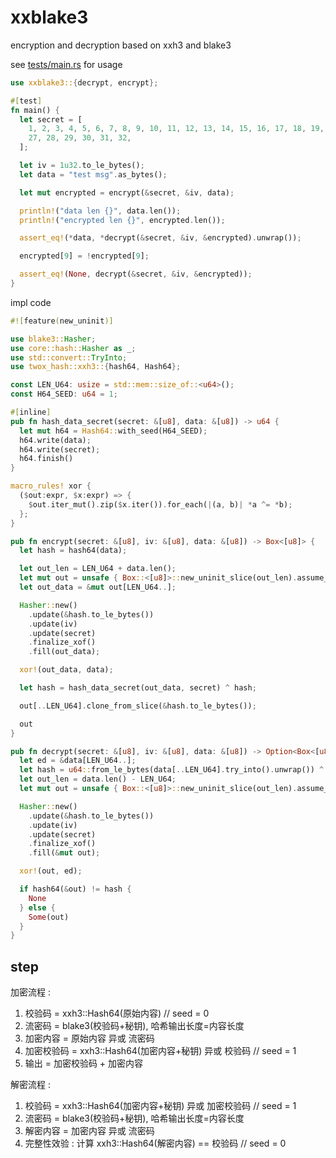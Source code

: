 <!-- 本文件由 ./readme.make.md 自动生成，请不要直接修改此文件 -->

# xxblake3

encryption and decryption based on xxh3 and blake3

see [tests/main.rs](https://docs.rs/crate/xxblake3/0.0.1/source/tests/main.rs) for usage

```rust
use xxblake3::{decrypt, encrypt};

#[test]
fn main() {
  let secret = [
    1, 2, 3, 4, 5, 6, 7, 8, 9, 10, 11, 12, 13, 14, 15, 16, 17, 18, 19, 20, 21, 22, 23, 24, 25, 26,
    27, 28, 29, 30, 31, 32,
  ];

  let iv = 1u32.to_le_bytes();
  let data = "test msg".as_bytes();

  let mut encrypted = encrypt(&secret, &iv, data);

  println!("data len {}", data.len());
  println!("encrypted len {}", encrypted.len());

  assert_eq!(*data, *decrypt(&secret, &iv, &encrypted).unwrap());

  encrypted[9] = !encrypted[9];

  assert_eq!(None, decrypt(&secret, &iv, &encrypted));
}
```

impl code

```rust
#![feature(new_uninit)]

use blake3::Hasher;
use core::hash::Hasher as _;
use std::convert::TryInto;
use twox_hash::xxh3::{hash64, Hash64};

const LEN_U64: usize = std::mem::size_of::<u64>();
const H64_SEED: u64 = 1;

#[inline]
pub fn hash_data_secret(secret: &[u8], data: &[u8]) -> u64 {
  let mut h64 = Hash64::with_seed(H64_SEED);
  h64.write(data);
  h64.write(secret);
  h64.finish()
}

macro_rules! xor {
  ($out:expr, $x:expr) => {
    $out.iter_mut().zip($x.iter()).for_each(|(a, b)| *a ^= *b);
  };
}

pub fn encrypt(secret: &[u8], iv: &[u8], data: &[u8]) -> Box<[u8]> {
  let hash = hash64(data);

  let out_len = LEN_U64 + data.len();
  let mut out = unsafe { Box::<[u8]>::new_uninit_slice(out_len).assume_init() };
  let out_data = &mut out[LEN_U64..];

  Hasher::new()
    .update(&hash.to_le_bytes())
    .update(iv)
    .update(secret)
    .finalize_xof()
    .fill(out_data);

  xor!(out_data, data);

  let hash = hash_data_secret(out_data, secret) ^ hash;

  out[..LEN_U64].clone_from_slice(&hash.to_le_bytes());

  out
}

pub fn decrypt(secret: &[u8], iv: &[u8], data: &[u8]) -> Option<Box<[u8]>> {
  let ed = &data[LEN_U64..];
  let hash = u64::from_le_bytes(data[..LEN_U64].try_into().unwrap()) ^ hash_data_secret(ed, secret);
  let out_len = data.len() - LEN_U64;
  let mut out = unsafe { Box::<[u8]>::new_uninit_slice(out_len).assume_init() };

  Hasher::new()
    .update(&hash.to_le_bytes())
    .update(iv)
    .update(secret)
    .finalize_xof()
    .fill(&mut out);

  xor!(out, ed);

  if hash64(&out) != hash {
    None
  } else {
    Some(out)
  }
}
```

## step

加密流程 :

  1. 校验码 = xxh3::Hash64(原始内容) // seed = 0
  1. 流密码 = blake3(校验码+秘钥), 哈希输出长度=内容长度
  1. 加密内容 = 原始内容 异或 流密码
  1. 加密校验码 = xxh3::Hash64(加密内容+秘钥) 异或 校验码 // seed = 1
  1. 输出 = 加密校验码 + 加密内容

解密流程 :

  1. 校验码 = xxh3::Hash64(加密内容+秘钥) 异或 加密校验码 // seed = 1
  1. 流密码 = blake3(校验码+秘钥), 哈希输出长度=内容长度
  1. 解密内容 = 加密内容 异或 流密码
  1. 完整性效验 : 计算 xxh3::Hash64(解密内容) == 校验码 // seed = 0